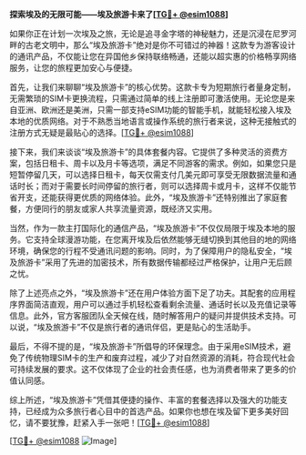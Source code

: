 **探索埃及的无限可能——埃及旅游卡来了[[TG💪+ @esim1088](https://t.me/s/esim1088)]**

如果你正在计划一次埃及之旅，无论是追寻金字塔的神秘魅力，还是沉浸在尼罗河畔的古老文明中，那么“埃及旅游卡”绝对是你不可错过的神器！这款专为游客设计的通讯产品，不仅能让您在异国他乡保持联络畅通，还能以超实惠的价格畅享网络服务，让您的旅程更加安心与便捷。

首先，让我们来聊聊“埃及旅游卡”的核心优势。这款卡专为短期旅行者量身定制，无需繁琐的SIM卡更换流程，只需通过简单的线上注册即可激活使用。无论您是来自亚洲、欧洲还是美洲，只需一部支持eSIM功能的智能手机，就能轻松接入埃及本地的优质网络。对于不熟悉当地语言或操作系统的旅行者来说，这种无接触式的注册方式无疑是最贴心的选择。[[TG💪+ @esim1088](https://t.me/s/esim1088)]

接下来，我们来谈谈“埃及旅游卡”的具体套餐内容。它提供了多种灵活的资费方案，包括日租卡、周卡以及月卡等选项，满足不同游客的需求。例如，如果您只是短暂停留几天，可以选择日租卡，每天仅需支付几美元即可享受无限数据流量和通话时长；而对于需要长时间停留的旅行者，则可以选择周卡或月卡，这样不仅能节省开支，还能获得更优质的网络体验。此外，“埃及旅游卡”还特别推出了家庭套餐，方便同行的朋友或家人共享流量资源，既经济又实用。

当然，作为一款主打国际化的通信产品，“埃及旅游卡”不仅仅局限于埃及本地的服务。它支持全球漫游功能，在您离开埃及后依然能够无缝切换到其他目的地的网络环境，确保您的行程不受通讯问题的影响。同时，为了保障用户的隐私安全，“埃及旅游卡”采用了先进的加密技术，所有数据传输都经过严格保护，让用户无后顾之忧。

除了上述亮点之外，“埃及旅游卡”还在用户体验方面下足了功夫。其配套的应用程序界面简洁直观，用户可以通过手机轻松查看剩余流量、通话时长以及充值记录等信息。此外，官方客服团队全天候在线，随时解答用户的疑问并提供技术支持。可以说，“埃及旅游卡”不仅是旅行者的通讯伴侣，更是贴心的生活助手。

最后，不得不提的是，“埃及旅游卡”所倡导的环保理念。由于采用eSIM技术，避免了传统物理SIM卡的生产和废弃过程，减少了对自然资源的消耗，符合现代社会可持续发展的要求。这不仅体现了企业的社会责任感，也为消费者带来了更多的价值认同感。

综上所述，“埃及旅游卡”凭借其便捷的操作、丰富的套餐选择以及强大的功能支持，已经成为众多旅行者心目中的首选产品。如果你也想在埃及留下更多美好回忆，请不要犹豫，赶紧入手一张吧！[[TG💪+ @esim1088](https://t.me/s/esim1088)]

[[TG💪+ @esim1088](https://t.me/s/esim1088) ![Image](https://i.postimg.cc/4NQfJmqS/Snipaste-2025-05-13-00-14-12.png)]